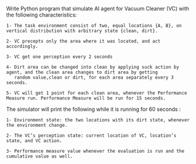 Write Python program that simulate AI agent for Vacuum Cleaner (VC) with the following characteristics:

    1- The task environment consist of two, equal locations {A, B}, on vertical distribution with arbitrary state {clean, dirt}.

    2- VC precepts only the area where it was located, and act accordingly.

    3- VC get one perception every 2 seconds

    4- Dirt area can be changed into clean by applying suck action by agent, and the clean area changes to dirt area by getting
       random value,clean or dirt, for each area separately every 3 seconds.

    5- VC will get 1 point for each clean area, whenever the Performance Measure run. Performance Measure will be run for 15 seconds.
    
The simulator will print the following while it is running for 60 seconds :

    1- Environment state: the two locations with its dirt state, whenever the environment change.

    2- The VC’s perception state: current location of VC, location’s state, and VC action.

    3- Performance measure value whenever the evaluation is run and the cumulative value as well.

